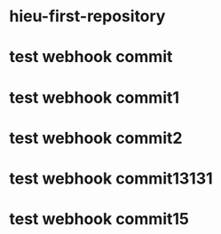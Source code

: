 # hieu-first-repository

# test webhook commit
# test webhook commit1
# test webhook commit2
# test webhook commit13131
# test webhook commit15
